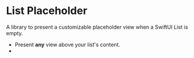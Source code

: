 # List Placeholder
A library to present a customizable placeholder view when a SwiftUI List is empty.

- Present **any** view above your list's content.
- 
